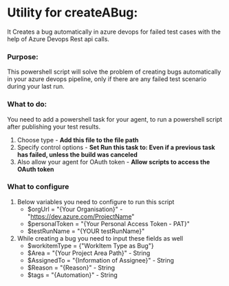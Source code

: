 # Utility for createABug:
It Creates a bug automatically in azure devops for failed test cases with the help of Azure Devops Rest api calls.

### Purpose:
This powershell script will solve the problem of creating bugs automatically in your azure devops pipeline, only if there are any failed test scenario during your last run.

### What to do:
You need to add a powershell task for your agent, to run a powershell script after publishing your test results.
1. Choose type - **Add this file to the file path**
2. Specify control options - **Set Run this task to: Even if a previous task has failed, unless the build was canceled**
3. Also allow your agent for OAuth token - **Allow scripts to access the OAuth token**

### What to configure
1. Below variables you need to configure to run this script
    * $orgUrl = "{Your Organisation}" - "https://dev.azure.com/ProjectName"
    * $personalToken = "{Your Personal Access Token - PAT}"
    * $testRunName = "{YOUR testRunName}"
2. While creating a bug you need to input these fields as well
    * $workitemType = {"WorkItem Type as Bug"}
    * $Area = "{Your Project Area Path}" - String
    * $AssignedTo = "{Information of Assignee}" - String
    * $Reason = "{Reason}" - String
    * $tags = "{Automation}" - String
    

